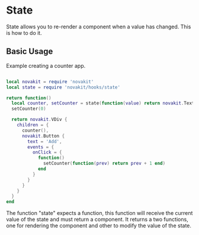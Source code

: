 # State

State allows you to re-render a component when a value has changed. This is how to do it.

## Basic Usage

Example creating a counter app.

```lua

local novakit = require 'novakit'
local state = require 'novakit/hooks/state'

return function()
  local counter, setCounter = state(function(value) return novakit.Text(value) end)
  setCounter(0)

  return novakit.VDiv {
    children = {
      counter(),
      novakit.Button {
        text = 'Add',
        events = {
          onClick = {
            function()
              setCounter(function(prev) return prev + 1 end)
            end
          }
        }
      }
    }
  }
end

```

The function "state" expects a function, this function will receive the current value of the state and must return a component.
It returns a two functions, one for rendering the component and other to modify the value of the state.
